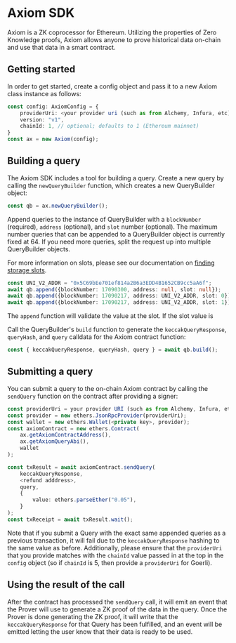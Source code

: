 # Axiom SDK

Axiom is a ZK coprocessor for Ethereum. Utilizing the properties of Zero Knowledge proofs, Axiom allows anyone to prove historical data on-chain and use that data in a smart contract.

## Getting started

In order to get started, create a config object and pass it to a new Axiom class instance as follows:

```typescript
const config: AxiomConfig = {
    providerUri: <your provider uri (such as from Alchemy, Infura, etc)>,
    version: "v1",
    chainId: 1, // optional; defaults to 1 (Ethereum mainnet)
}
const ax = new Axiom(config);
```

## Building a query

The Axiom SDK includes a tool for building a query. Create a new query by calling the `newQueryBuilder` function, which creates a new QueryBuilder object:

```typescript
const qb = ax.newQueryBuilder();
```

Append queries to the instance of QueryBuilder with a `blockNumber` (required), `address` (optional), and `slot` number (optional). The maximum number queries that can be appended to a QueryBuilder object is currently fixed at 64. If you need more queries, split the request up into multiple QueryBuilder objects.

For more information on slots, please see our documentation on [finding storage slots](https://docs-alpha.axiom.xyz/developers/sending-a-query/finding-storage-slots).

```typescript
const UNI_V2_ADDR = "0x5C69bEe701ef814a2B6a3EDD4B1652CB9cc5aA6f";
await qb.append({blockNumber: 17090300, address: null, slot: null});
await qb.append({blockNumber: 17090217, address: UNI_V2_ADDR, slot: 0});
await qb.append({blockNumber: 17090217, address: UNI_V2_ADDR, slot: 1});
```

The `append` function will validate the value at the slot. If the slot value is 

Call the QueryBuilder's `build` function to generate the `keccakQueryResponse`, `queryHash`, and `query` calldata for the Axiom contract function:

```typescript
const { keccakQueryResponse, queryHash, query } = await qb.build();
```

## Submitting a query

You can submit a query to the on-chain Axiom contract by calling the `sendQuery` function on the contract after providing a signer:

```typescript
const providerUri = your provider URI (such as from Alchemy, Infura, etc)>;
const provider = new ethers.JsonRpcProvider(providerUri);
const wallet = new ethers.Wallet(<private key>, provider);
const axiomContract = new ethers.Contract(
    ax.getAxiomContractAddress(), 
    ax.getAxiomQueryAbi(), 
    wallet
);

const txResult = await axiomContract.sendQuery(
    keccakQueryResponse,
    <refund adddress>,
    query,
    {
        value: ethers.parseEther("0.05"),
    }
);
const txReceipt = await txResult.wait();
```

Note that if you submit a Query with the exact same appended queries as a previous transaction, it will fail due to the `keccakQueryResponse` hashing to the same value as before. Additionally, please ensure that the `providerUri` that you provide matches with the `chainId` value passed in at the top in the `config` object (so if `chainId` is 5, then provide a `providerUri` for Goerli).

## Using the result of the call

After the contract has processed the `sendQuery` call, it will emit an event that the Prover will use to generate a ZK proof of the data in the query. Once the Prover is done generating the ZK proof, it will write that the `keccakQueryResponse` for that Query has been fulfilled, and an event will be emitted letting the user know that their data is ready to be used.
